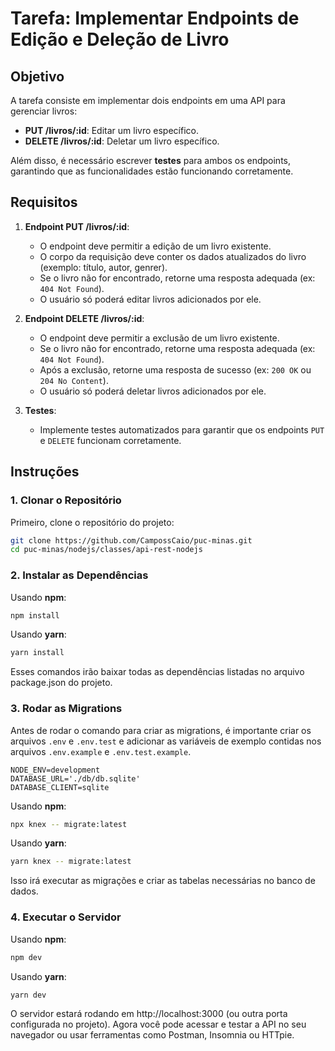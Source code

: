 # Tarefa: Implementar Endpoints de Edição e Deleção de Livro

## Objetivo

A tarefa consiste em implementar dois endpoints em uma API para gerenciar livros:

- **PUT /livros/:id**: Editar um livro específico.
- **DELETE /livros/:id**: Deletar um livro específico.

Além disso, é necessário escrever **testes** para ambos os endpoints, garantindo que as funcionalidades estão funcionando corretamente.

## Requisitos

1. **Endpoint PUT /livros/:id**: 
    - O endpoint deve permitir a edição de um livro existente.
    - O corpo da requisição deve conter os dados atualizados do livro (exemplo: título, autor, genrer).
    - Se o livro não for encontrado, retorne uma resposta adequada (ex: `404 Not Found`).
    - O usuário só poderá editar livros adicionados por ele.

2. **Endpoint DELETE /livros/:id**:
    - O endpoint deve permitir a exclusão de um livro existente.
    - Se o livro não for encontrado, retorne uma resposta adequada (ex: `404 Not Found`).
    - Após a exclusão, retorne uma resposta de sucesso (ex: `200 OK` ou `204 No Content`).
    - O usuário só poderá deletar livros adicionados por ele.

3. **Testes**:
    - Implemente testes automatizados para garantir que os endpoints `PUT` e `DELETE` funcionam corretamente.

## Instruções

### 1. Clonar o Repositório

Primeiro, clone o repositório do projeto:

```bash
git clone https://github.com/CampossCaio/puc-minas.git
cd puc-minas/nodejs/classes/api-rest-nodejs
```
### 2. Instalar as Dependências

Usando **npm**:

```bash
npm install
```
Usando **yarn**:

```bash
yarn install
```
Esses comandos irão baixar todas as dependências listadas no arquivo package.json do projeto.

### 3. Rodar as Migrations

Antes de rodar o comando para criar as migrations, é importante criar os arquivos `.env` e `.env.test` e adicionar as variáveis de exemplo contidas nos arquivos `.env.example` e  `.env.test.example`.

```
NODE_ENV=development
DATABASE_URL='./db/db.sqlite'
DATABASE_CLIENT=sqlite
```

Usando **npm**:

```bash
npx knex -- migrate:latest
```
Usando **yarn**:

```bash
yarn knex -- migrate:latest
```
Isso irá executar as migrações e criar as tabelas necessárias no banco de dados.

### 4. Executar o Servidor

Usando **npm**:

```bash
npm dev
```
Usando **yarn**:

```bash
yarn dev
```
O servidor estará rodando em http://localhost:3000 (ou outra porta configurada no projeto). Agora você pode acessar e testar a API no seu navegador ou usar ferramentas como Postman, Insomnia ou HTTpie.



